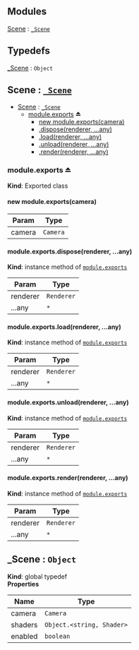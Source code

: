 ## Modules

<dl>
<dt><a href="#module_Scene">Scene</a> : <code><a href="#_Scene">_Scene</a></code></dt>
<dd></dd>
</dl>

## Typedefs

<dl>
<dt><a href="#_Scene">_Scene</a> : <code>Object</code></dt>
<dd></dd>
</dl>

<a name="module_Scene"></a>

## Scene : [<code>\_Scene</code>](#_Scene)

* [Scene](#module_Scene) : [<code>\_Scene</code>](#_Scene)
    * [module.exports](#exp_module_Scene--module.exports) ⏏
        * [new module.exports(camera)](#new_module_Scene--module.exports_new)
        * [.dispose(renderer, ...any)](#module_Scene--module.exports+dispose)
        * [.load(renderer, ...any)](#module_Scene--module.exports+load)
        * [.unload(renderer, ...any)](#module_Scene--module.exports+unload)
        * [.render(renderer, ...any)](#module_Scene--module.exports+render)

<a name="exp_module_Scene--module.exports"></a>

### module.exports ⏏
**Kind**: Exported class  
<a name="new_module_Scene--module.exports_new"></a>

#### new module.exports(camera)

| Param | Type |
| --- | --- |
| camera | <code>Camera</code> | 

<a name="module_Scene--module.exports+dispose"></a>

#### module.exports.dispose(renderer, ...any)
**Kind**: instance method of [<code>module.exports</code>](#exp_module_Scene--module.exports)  

| Param | Type |
| --- | --- |
| renderer | <code>Renderer</code> | 
| ...any | <code>\*</code> | 

<a name="module_Scene--module.exports+load"></a>

#### module.exports.load(renderer, ...any)
**Kind**: instance method of [<code>module.exports</code>](#exp_module_Scene--module.exports)  

| Param | Type |
| --- | --- |
| renderer | <code>Renderer</code> | 
| ...any | <code>\*</code> | 

<a name="module_Scene--module.exports+unload"></a>

#### module.exports.unload(renderer, ...any)
**Kind**: instance method of [<code>module.exports</code>](#exp_module_Scene--module.exports)  

| Param | Type |
| --- | --- |
| renderer | <code>Renderer</code> | 
| ...any | <code>\*</code> | 

<a name="module_Scene--module.exports+render"></a>

#### module.exports.render(renderer, ...any)
**Kind**: instance method of [<code>module.exports</code>](#exp_module_Scene--module.exports)  

| Param | Type |
| --- | --- |
| renderer | <code>Renderer</code> | 
| ...any | <code>\*</code> | 

<a name="_Scene"></a>

## \_Scene : <code>Object</code>
**Kind**: global typedef  
**Properties**

| Name | Type |
| --- | --- |
| camera | <code>Camera</code> | 
| shaders | <code>Object.&lt;string, Shader&gt;</code> | 
| enabled | <code>boolean</code> | 

